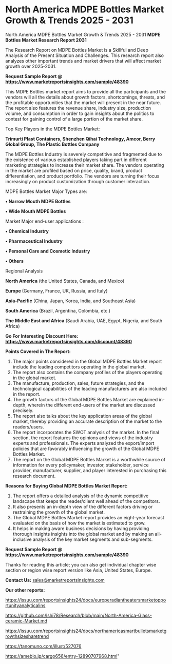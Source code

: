 # North America MDPE Bottles Market Growth & Trends 2025 - 2031
 North America MDPE Bottles Market Growth & Trends 2025 - 2031
<strong>MDPE Bottles Market Research Report 2031</strong>

The Research Report on MDPE Bottles Market is a Skillful and Deep Analysis of the Present Situation and Challenges. This research report also analyzes other important trends and market drivers that will affect market growth over 2025-2031.

<strong>Request Sample Report @ <a href=https://www.marketreportsinsights.com/sample/48390>https://www.marketreportsinsights.com/sample/48390</a></strong>

This MDPE Bottles market report aims to provide all the participants and the vendors will all the details about growth factors, shortcomings, threats, and the profitable opportunities that the market will present in the near future. The report also features the revenue share, industry size, production volume, and consumption in order to gain insights about the politics to contest for gaining control of a large portion of the market share.

Top Key Players in the MDPE Bottles Market:

<strong>Trimurti Plast Containers, Shenzhen Qihai Technology, Amcor, Berry Global Group, The Plastic Bottles Company</strong>

The MDPE Bottles Industry is severely competitive and fragmented due to the existence of various established players taking part in different marketing strategies to increase their market share. The vendors operating in the market are profiled based on price, quality, brand, product differentiation, and product portfolio. The vendors are turning their focus increasingly on product customization through customer interaction.

MDPE Bottles Market Major Types are:

<strong>•  Narrow Mouth MDPE Bottles

•  Wide Mouth MDPE Bottles</strong>

Market Major end-user applications :

<strong>•  Chemical Industry

•  Pharmaceutical Industry

•  Personal Care and Cosmetic Industry

•  Others</strong>

Regional Analysis

</u><strong><b>North America</b></strong> (the United States, Canada, and Mexico)

<strong><b>Europe </b></strong>(Germany, France, UK, Russia, and Italy)

<strong><b>Asia-Pacific</b></strong> (China, Japan, Korea, India, and Southeast Asia)

<strong><b>South America</b></strong> (Brazil, Argentina, Colombia, etc.)

<strong><b>The Middle East and Africa</b></strong> (Saudi Arabia, UAE, Egypt, Nigeria, and South Africa)

<strong>Go For Interesting Discount Here: <a href=https://www.marketreportsinsights.com/discount/48390>https://www.marketreportsinsights.com/discount/48390</a></strong>

<strong>Points Covered in The Report:</strong>
<ol>
  <li>The major points considered in the Global MDPE Bottles Market report include the leading competitors operating in the global market.</li>
  <li>The report also contains the company profiles of the players operating in the global market.</li>
  <li>The manufacture, production, sales, future strategies, and the technological capabilities of the leading manufacturers are also included in the report.</li>
  <li>The growth factors of the Global MDPE Bottles Market are explained in-depth, wherein the different end-users of the market are discussed precisely.</li>
  <li>The report also talks about the key application areas of the global market, thereby providing an accurate description of the market to the readers/users.</li>
  <li>The report incorporates the SWOT analysis of the market. In the final section, the report features the opinions and views of the industry experts and professionals. The experts analyzed the export/import policies that are favorably influencing the growth of the Global MDPE Bottles Market.</li>
  <li>The report on the Global MDPE Bottles Market is a worthwhile source of information for every policymaker, investor, stakeholder, service provider, manufacturer, supplier, and player interested in purchasing this research document.</li>
</ol>
<strong>Reasons for Buying Global MDPE Bottles Market Report:</strong>

<ol>
  <li>The report offers a detailed analysis of the dynamic competitive landscape that keeps the reader/client well ahead of the competitors.</li>
  <li>It also presents an in-depth view of the different factors driving or restraining the growth of the global market.</li>
  <li>The Global MDPE Bottles Market report provides an eight-year forecast evaluated on the basis of how the market is estimated to grow.</li>
  <li>It helps in making aware business decisions by having providing thorough insights insights into the global market and by making an all-inclusive analysis of the key market segments and sub-segments.</li>
</ol>
<strong>Request Sample Report @ <a href=https://www.marketreportsinsights.com/sample/48390>https://www.marketreportsinsights.com/sample/48390</a></strong>


Thanks for reading this article; you can also get individual chapter wise section or region wise report version like Asia, United States, Europe.

<strong>Contact Us:</strong>
sales@marketreportsinsights.com

<strong>Our other reports:</strong>

<a href=https://issuu.com/reportsinsights24/docs/europeradiantheatersmarketopportunityanalyticalins>https://issuu.com/reportsinsights24/docs/europeradiantheatersmarketopportunityanalyticalins</a>

<a href=https://github.com/Ishi78/Research/blob/main/North-America-Glass-ceramic-Market.md>https://github.com/Ishi78/Research/blob/main/North-America-Glass-ceramic-Market.md</a>

<a href=https://issuu.com/reportsinsights24/docs/northamericasmartbulletsmarketgrowthsizesharetrend>https://issuu.com/reportsinsights24/docs/northamericasmartbulletsmarketgrowthsizesharetrend</a>

<a href=https://tanomuno.com/illust/527076>https://tanomuno.com/illust/527076</a>

<a href=https://ameblo.jp/cargo656/entry-12890707968.html>https://ameblo.jp/cargo656/entry-12890707968.html</a>"
